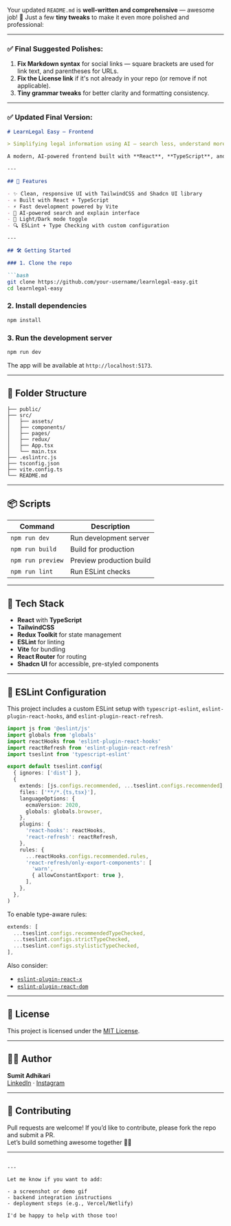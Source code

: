 Your updated `README.md` is **well-written and comprehensive** — awesome job! 🙌 Just a few **tiny tweaks** to make it even more polished and professional:

---

### ✅ Final Suggested Polishes:

1. **Fix Markdown syntax** for social links — square brackets are used for link text, and parentheses for URLs.
2. **Fix the License link** if it's not already in your repo (or remove if not applicable).
3. **Tiny grammar tweaks** for better clarity and formatting consistency.

---

### ✅ Updated Final Version:

```md
# LearnLegal Easy — Frontend

> Simplifying legal information using AI — search less, understand more.

A modern, AI-powered frontend built with **React**, **TypeScript**, and **Vite**, designed to make complex legal terms and processes easy to understand. This SaaS-driven platform offers an intuitive user interface with fast performance and clean code practices.

---

## 🚀 Features

- ✨ Clean, responsive UI with TailwindCSS and Shadcn UI library
- ⚛️ Built with React + TypeScript
- ⚡️ Fast development powered by Vite
- 🎯 AI-powered search and explain interface
- 🌙 Light/Dark mode toggle
- 🔍 ESLint + Type Checking with custom configuration

---

## 🛠️ Getting Started

### 1. Clone the repo

```bash
git clone https://github.com/your-username/learnlegal-easy.git
cd learnlegal-easy
```

### 2. Install dependencies

```bash
npm install
```

### 3. Run the development server

```bash
npm run dev
```

The app will be available at `http://localhost:5173`.

---

## 🧱 Folder Structure

```
├── public/
├── src/
│   ├── assets/
│   ├── components/
│   ├── pages/
│   ├── redux/
│   ├── App.tsx
│   └── main.tsx
├── .eslintrc.js
├── tsconfig.json
├── vite.config.ts
└── README.md
```

---

## 📦 Scripts

| Command           | Description               |
| ---------------- | ------------------------- |
| `npm run dev`     | Run development server    |
| `npm run build`   | Build for production      |
| `npm run preview` | Preview production build  |
| `npm run lint`    | Run ESLint checks         |

---

## 🧠 Tech Stack

- **React** with **TypeScript**
- **TailwindCSS**
- **Redux Toolkit** for state management
- **ESLint** for linting
- **Vite** for bundling
- **React Router** for routing
- **Shadcn UI** for accessible, pre-styled components

---

## 🧹 ESLint Configuration

This project includes a custom ESLint setup with `typescript-eslint`, `eslint-plugin-react-hooks`, and `eslint-plugin-react-refresh`.

```ts
import js from '@eslint/js'
import globals from 'globals'
import reactHooks from 'eslint-plugin-react-hooks'
import reactRefresh from 'eslint-plugin-react-refresh'
import tseslint from 'typescript-eslint'

export default tseslint.config(
  { ignores: ['dist'] },
  {
    extends: [js.configs.recommended, ...tseslint.configs.recommended],
    files: ['**/*.{ts,tsx}'],
    languageOptions: {
      ecmaVersion: 2020,
      globals: globals.browser,
    },
    plugins: {
      'react-hooks': reactHooks,
      'react-refresh': reactRefresh,
    },
    rules: {
      ...reactHooks.configs.recommended.rules,
      'react-refresh/only-export-components': [
        'warn',
        { allowConstantExport: true },
      ],
    },
  },
)
```

To enable type-aware rules:

```ts
extends: [
  ...tseslint.configs.recommendedTypeChecked,
  ...tseslint.configs.strictTypeChecked,
  ...tseslint.configs.stylisticTypeChecked,
],
```

Also consider:

- [`eslint-plugin-react-x`](https://github.com/Rel1cx/eslint-react/tree/main/packages/plugins/eslint-plugin-react-x)
- [`eslint-plugin-react-dom`](https://github.com/Rel1cx/eslint-react/tree/main/packages/plugins/eslint-plugin-react-dom)

---

## 📄 License

This project is licensed under the [MIT License](./LICENSE).

---

## 👨‍💻 Author

**Sumit Adhikari**  
[LinkedIn](https://www.linkedin.com/in/Sad2004) · [Instagram](https://instagram.com/Sonic_blizard)

---

## 🤝 Contributing

Pull requests are welcome! If you’d like to contribute, please fork the repo and submit a PR.  
Let’s build something awesome together 💼✨

---
```

---

Let me know if you want to add:

- a screenshot or demo gif
- backend integration instructions
- deployment steps (e.g., Vercel/Netlify)

I'd be happy to help with those too!